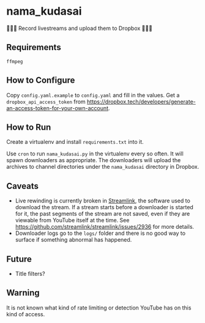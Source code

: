 # nama_kudasai

🍻🍻🍻
Record livestreams and upload them to Dropbox
🍻🍻🍻

## Requirements
`ffmpeg`

## How to Configure
Copy `config.yaml.example` to `config.yaml` and fill in the values.
Get a `dropbox_api_access_token` from https://dropbox.tech/developers/generate-an-access-token-for-your-own-account.

## How to Run
Create a virtualenv and install `requirements.txt` into it.

Use `cron` to run `nama_kudasai.py` in the virtualenv every so often. It will spawn downloaders as appropriate. The downloaders will upload the archives to channel directories under the `nama_kudasai` directory in Dropbox.

## Caveats
- Live rewinding is currently broken in [Streamlink](https://streamlink.github.io/), the software used to download the stream. If a stream starts before a downloader is started for it, the past segments of the stream are not saved, even if they are viewable from YouTube itself at the time. See https://github.com/streamlink/streamlink/issues/2936 for more details.
- Downloader logs go to the `logs/` folder and there is no good way to surface if something abnormal has happened.

## Future
- Title filters?

## Warning
It is not known what kind of rate limiting or detection YouTube has on this kind of access.
